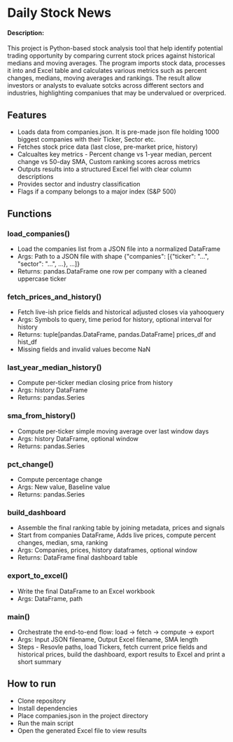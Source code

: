 # Daily Stock News
#### Description:
This project is Python-based stock analysis tool that help identify potential trading opportunity by comparing current stock prices against historical medians and moving averages.
The program imports stock data, processes it into and Excel table and calculates various metrics such as percent changes, medians, moving averages and rankings.
The result allow investors or analysts to evaluate sotcks across different sectors and industries, highlighting companiues that may be undervalued or overpriced.


## Features
- Loads data from companies.json. It is pre-made json file holding 1000 biggest companies with their Ticker, Sector etc.
- Fetches stock price data (last close, pre-market price, history)
- Calcualtes key metrics - Percent change vs 1-year median, percent change vs 50-day SMA, Custom ranking scores across metrics
- Outputs results into a structured Excel fiel with clear column descriptions
- Provides sector and industry classification
- Flags if a company belongs to a major index (S&P 500)

## Functions

### load_companies()
- Load the companies list from a JSON file into a normalized DataFrame
- Args: Path to a JSON file  with shape {"companies": [{"ticker": "...", "sector": "...", ...}, ...]}
- Returns: pandas.DataFrame one row per company with a cleaned uppercase ticker

### fetch_prices_and_history()
- Fetch live-ish price fields and historical adjusted closes via yahooquery
- Args: Symbols to query, time period for history, optional interval for history
- Returns: tuple[pandas.DataFrame, pandas.DataFrame] prices_df and hist_df
- Missing fields and invalid values become NaN

### last_year_median_history()
- Compute per-ticker median closing price from history
- Args: history DataFrame
- Returns: pandas.Series

### sma_from_history()
- Compute per-ticker simple moving average over last window days
- Args: history DataFrame, optional window
- Returns: pandas.Series

### pct_change()
- Compute percentage change
- Args: New value, Baseline value
- Returns: pandas.Series

### build_dashboard
- Assemble the final ranking table by joining metadata, prices and signals
- Start from companies DataFrame, Adds live prices, compute percent changes, median, sma, ranking
- Args: Companies, prices, history dataframes, optional window
- Returns: DataFrame final dashboard table

### export_to_excel()
- Write the final DataFrame to an Excel workbook
- Args: DataFrame, path

### main()
- Orchestrate the end-to-end flow: load -> fetch -> compute -> export
- Args: Input JSON filename, Output Excel filename, SMA length
- Steps - Resovle paths, load Tickers, fetch current price fields and historical prices, build the dashboard, export results to Excel and print a short summary

## How to run
- Clone repository
- Install dependencies
- Place companies.json in the project directory
- Run the main script
- Open the generated Excel file to view results


